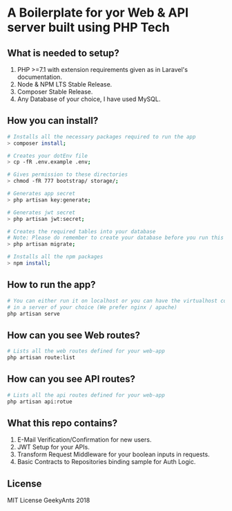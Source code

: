 # A Boilerplate for yor Web & API server built using PHP Tech


## What is needed to setup?

1. PHP >=7.1 with extension requirements given as in Laravel's documentation.
2. Node & NPM LTS Stable Release.
3. Composer Stable Release.
4. Any Database of your choice, I have used MySQL.

## How you can install? 

```sh
# Installs all the necessary packages required to run the app
> composer install;

# Creates your dotEnv file
> cp -fR .env.example .env;

# Gives permission to these directories
> chmod -fR 777 bootstrap/ storage/;

# Generates app secret
> php artisan key:generate;

# Generates jwt secret
> php artisan jwt:secret;

# Creates the required tables into your database
# Note: Please do remember to create your database before you run this command!
> php artisan migrate;

# Installs all the npm packages
> npm install;
```

## How to run the app?

```sh
# You can either run it on localhost or you can have the virtualhost configuration 
# in a server of your choice (We prefer nginx / apache)
php artisan serve
```

## How can you see Web routes?

```sh
# Lists all the web routes defined for your web-app
php artisan route:list
```

## How can you see API routes?

```sh
# Lists all the api routes defined for your web-app
php artisan api:rotue
```

## What this repo contains?

1. E-Mail Verification/Confirmation for new users.
2. JWT Setup for your APIs.
3. Transform Request Middleware for your boolean inputs in requests.
4. Basic Contracts to Repositories binding sample for Auth Logic.

## License

MIT License GeekyAnts 2018
